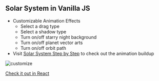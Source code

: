 ## Solar System in Vanilla JS

- Customizable Animation Effects
  - Select a drag type
  - Select a shadow type
  - Turn on/off starry night background
  - Turn on/off planet vector arts
  - Turn on/off orbit path
- Visit [Solar System Step by Step](https://github.com/joey-ful/SolarSystem-StepByStep) to check out the animation buildup

![customize](https://user-images.githubusercontent.com/52592748/109260250-268e4f00-7841-11eb-9fa3-fb931f009a87.gif)

[Check it out in React](https://github.com/joey-ful/ReactSolarSystem)